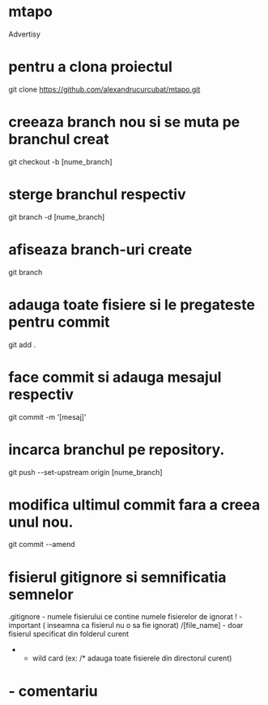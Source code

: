 # mtapo
Advertisy

# pentru a clona proiectul
git clone https://github.com/alexandrucurcubat/mtapo.git

# creeaza branch nou si se muta pe branchul creat
git checkout -b [nume_branch] 

# sterge branchul respectiv
git branch -d [nume_branch]

# afiseaza branch-uri create
git branch

# adauga toate fisiere si le pregateste pentru commit
git add . 

# face commit si adauga mesajul respectiv
git commit -m '[mesaj]' 

# incarca branchul pe repository.
git push --set-upstream origin [nume_branch]

# modifica ultimul commit fara a creea unul nou.
git commit --amend

# fisierul gitignore si semnificatia semnelor
.gitignore - numele fisierului ce contine numele fisierelor de ignorat
! - important ( inseamna ca fisierul nu o sa fie ignorat)
/[file_name] - doar fisierul specificat din folderul curent
* - wild card (ex: /* adauga toate fisierele din directorul curent)
# - comentariu


